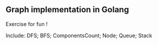 ## Graph implementation in Golang

Exercise for fun !  

Include: DFS; BFS; ComponentsCount; Node; Queue; Stack
